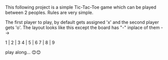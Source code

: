 This following project is a simple Tic-Tac-Toe game which can be played between 2 peoples. Rules are very simple.

The first player to play, by default gets assigned 'x' and the second player gets 'o'.
 The layout looks like this except the board has "-" inplace of them --> 

1 | 2 | 3
4 | 5 | 6
7 | 8 | 9

play along... 😊😊